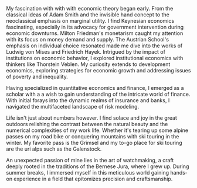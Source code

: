My fascination with with with economic theory began early. From the classical ideas of Adam Smith and the invisible hand concept to the neoclassical emphasis on marginal utility. I find Keynesian economics fascinating, especially in its advocacy for government intervention during economic downturns. Milton Friedman's monetarism caught my attention with its focus on money demand and supply. The Austrian School's emphasis on individual choice resonated made me dive into the works of Ludwig von Mises and Friedrich Hayek. Intrigued by the impact of institutions on economic behavior, I explored institutional economics with thinkers like Thorstein Veblen. My curiosity extends to development economics, exploring strategies for economic growth and addressing issues of poverty and inequality.

Having specialized in quantitative economics and finance, I emerged as a scholar with a a wish to gain understanding of the intricate world of finance. With initial forays into the dynamic realms of insurance and banks, I navigated the multifaceted landscape of risk modeling.

Life isn't just about numbers however. I find solace and joy in the great outdoors relishing the contrast between the natural beauty and the numerical complexities of my work life. Whether it's tearing up some alpine passes on my road bike or conquering mountains with ski touring in the winter. My favorite pass is the Grimsel and my to-go place for ski touring are the uri alps such as the Galenstock.

An unexpected passion of mine lies in the art of watchmaking, a craft deeply rooted in the traditions of the Bernese Jura, where I grew up. During summer breaks, I immersed myself in this meticulous world gaining hands-on experience in a field that epitomizes precision and craftsmanship.
